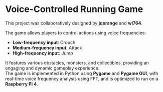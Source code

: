 # Voice-Controlled Running Game  

This project was collaboratively designed by **jqorange** and **wl764**.  

The game allows players to control actions using voice frequencies:
- **Low-frequency input**: Crouch  
- **Medium-frequency input**: Attack  
- **High-frequency input**: Jump  

It features various obstacles, monsters, and collectibles, providing an engaging and dynamic gameplay experience.  
The game is implemented in Python using **Pygame** and **Pygame GUI**, with real-time voice frequency analysis using FFT, and is optimized to run on a **Raspberry Pi 4**.  
